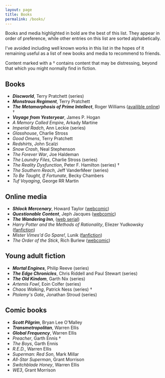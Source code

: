 ```yaml
---
layout: page
title: Books
permalink: /books/
---
```


Books and media highlighted in bold are the best of this list.
They appear in order of preference, while other entries on this list are sorted alphabetically.

I've avoided including well known works in this list in the hopes of it remaining useful as a list of new books and media to recommend to friends.

Content marked with a † contains content that may be distressing, beyond that which you might normally find in fiction.

## Books

- _**Discworld**_, Terry Pratchett (series)
- _**Monstrous Regiment**_, Terry Pratchett
- _**The Metamorphosis of Prime Intellect**_, Roger Williams ([availible online][prime intellect]) †
- _**Voyage from Yesteryear**_, James P. Hogan
- _A Memory Called Empire_, Arkady Martine
- _Imperial Radch_, Ann Leckie (series)
- _Glasshouse_, Charlie Stross
- _Good Omens_, Terry Pratchett
- _Redshirts_, John Scalzi
- _Snow Crash_, Neal Stephenson
- _The Forever War_, Joe Haldeman
- _The Laundry Files_, Charlie Stross (series)
- _The Reality Dysfunction_, Peter F. Hamilton (series) †
- _The Southern Reach_, Jeff VanderMeer (series)
- _To Be Taught, If Fortunate_, Becky Chambers
- _Tuf Voyaging_, George RR Martin

## Online media

- _**Shlock Mercenary**_, Howard Taylor ([webcomic][schlock mercenary])
- _**Questionable Content**_, Jeph Jacques ([webcomic][questionable content])
- _**The Wandering Inn**_, ([web serial][the wandering inn])
- _Harry Potter and the Methods of Rationality_, Eliezer Yudkowsky ([fanfiction][methods of rationality])
- _Mister Vimes'd Go Spare!_, Lunik ([fanfiction][mr vimes'd go spare])
- _The Order of the Stick_, Rich Burlew ([webcomic][order of the stick])

## Young adult fiction

- _**Mortal Engines**_, Philip Reeve (series)
- _**The Edge Chronicles**_, Chris Riddell and Paul Stewart (series)
- _**The Old Kindom**_, Garth Nix (series)
- _Artemis Fowl_, Eoin Colfer (series)
- _Chaos Walking_, Patrick Ness (series) †
- _Ptolemy's Gate_, Jonathan Stroud (series)

## Comic books

- _**Scott Pilgrim**_, Bryan Lee O'Malley
- _**Transmetropolitan**_, Warren Ellis
- _**Global Frequency**_, Warren Ellis
- _Preacher_, Garth Ennis †
- _The Boys_,  Garth Ennis
- _R.E.D._, Warren Ellis
- _Superman: Red Son_, Mark Millar
- _All-Star Superman_, Grant Morrison
- _Switchblade Honey_, Warren Ellis
- _WE3_, Grant Morrison

[methods of rationality]: http://www.fanfiction.net/s/5782108/1/Harry_Potter_and_the_Methods_of_Rationality
[mr vimes'd go spare]: http://archiveofourown.org/works/244534
[order of the stick]: http://www.giantitp.com/Comics.html
[prime intellect]: http://localroger.com/prime-intellect/
[schlock mercenary]: https://www.schlockmercenary.com/
[the wandering inn]: https://wanderinginn.com/
[questionable content]: questionablecontent.net/
